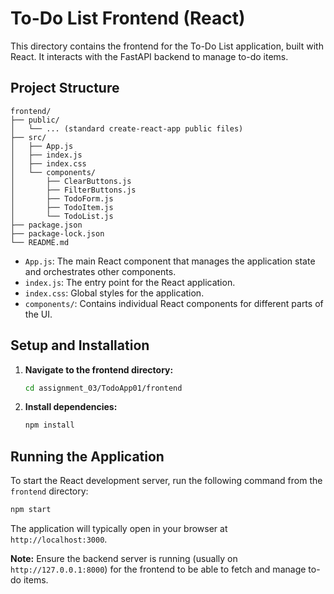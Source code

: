 # To-Do List Frontend (React)

This directory contains the frontend for the To-Do List application, built with React. It interacts with the FastAPI backend to manage to-do items.

## Project Structure

```
frontend/
├── public/
│   └── ... (standard create-react-app public files)
├── src/
│   ├── App.js
│   ├── index.js
│   ├── index.css
│   └── components/
│       ├── ClearButtons.js
│       ├── FilterButtons.js
│       ├── TodoForm.js
│       ├── TodoItem.js
│       └── TodoList.js
├── package.json
├── package-lock.json
└── README.md
```

- `App.js`: The main React component that manages the application state and orchestrates other components.
- `index.js`: The entry point for the React application.
- `index.css`: Global styles for the application.
- `components/`: Contains individual React components for different parts of the UI.

## Setup and Installation

1.  **Navigate to the frontend directory:**

    ```bash
    cd assignment_03/TodoApp01/frontend
    ```

2.  **Install dependencies:**

    ```bash
    npm install
    ```

## Running the Application

To start the React development server, run the following command from the `frontend` directory:

```bash
npm start
```

The application will typically open in your browser at `http://localhost:3000`.

**Note:** Ensure the backend server is running (usually on `http://127.0.0.1:8000`) for the frontend to be able to fetch and manage to-do items.